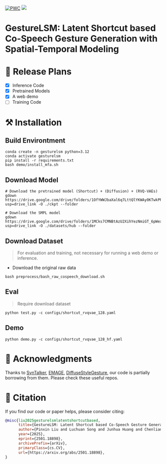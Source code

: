 [![PWC](https://img.shields.io/endpoint.svg?url=https://paperswithcode.com/badge/gesturelsm-latent-shortcut-based-co-speech/gesture-generation-on-beat2)](https://paperswithcode.com/sota/gesture-generation-on-beat2?p=gesturelsm-latent-shortcut-based-co-speech) <a href="https://arxiv.org/abs/2501.18898"><img src="https://img.shields.io/badge/arxiv-gray?logo=arxiv&amp"></a>



# GestureLSM: Latent Shortcut based Co-Speech Gesture Generation with Spatial-Temporal Modeling


# 📝 Release Plans

- [x] Inference Code
- [x] Pretrained Models
- [x] A web demo
- [ ] Training Code

# ⚒️ Installation

## Build Environtment

```
conda create -n gesturelsm python=3.12
conda activate gesturelsm
pip install -r requirements.txt
bash demo/install_mfa.sh
```

## Download Model
```
# Download the pretrained model (Shortcut) + (Diffusion) + (RVQ-VAEs)
gdown https://drive.google.com/drive/folders/1OfYWWJbaXal6q7LttQlYKWAy0KTwkPRw?usp=drive_link -O ./ckpt --folder

# Download the SMPL model
gdown https://drive.google.com/drive/folders/1MCks7CMNBtAzU2XihYezNmiGT_6pWex8?usp=drive_link -O ./datasets/hub --folder
```

## Download Dataset
> For evaluation and training, not necessary for running a web demo or inference.

- Download the original raw data
```
bash preprocess/bash_raw_cospeech_download.sh
```

## Eval
> Require download dataset 
```
python test.py -c configs/shortcut_rvqvae_128.yaml
```

## Demo
```
python demo.py -c configs/shortcut_rvqvae_128_hf.yaml
```



# 🙏 Acknowledgments
Thanks to [SynTalker](https://github.com/RobinWitch/SynTalker/tree/main), [EMAGE](https://github.com/PantoMatrix/PantoMatrix/tree/main/scripts/EMAGE_2024), [DiffuseStyleGesture](https://github.com/YoungSeng/DiffuseStyleGesture), our code is partially borrowing from them. Please check these useful repos.


# 📖 Citation

If you find our code or paper helps, please consider citing:

```bibtex
@misc{liu2025gesturelsmlatentshortcutbased,
      title={GestureLSM: Latent Shortcut based Co-Speech Gesture Generation with Spatial-Temporal Modeling}, 
      author={Pinxin Liu and Luchuan Song and Junhua Huang and Chenliang Xu},
      year={2025},
      eprint={2501.18898},
      archivePrefix={arXiv},
      primaryClass={cs.CV},
      url={https://arxiv.org/abs/2501.18898}, 
}
```
